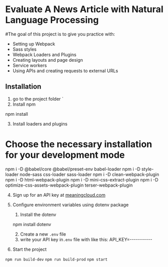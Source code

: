 # Evaluate A News Article with Natural Language Processing

#The goal 
of this project is to give you practice with:

* Setting up Webpack
* Sass styles
* Webpack Loaders and Plugins
* Creating layouts and page design
* Service workers
* Using APIs and creating requests to external URLs



## Installation

1. go to the project folder
`
2. Install npm

npm install

3. Install loaders and plugins

# Choose the necessary installation for your development mode
npm i -D @babel/core @babel/preset-env babel-loader
npm i -D style-loader node-sass css-loader sass-loader
npm i -D clean-webpack-plugin
npm i -D html-webpack-plugin
npm i -D mini-css-extract-plugin
npm i -D optimize-css-assets-webpack-plugin terser-webpack-plugin

4. Sign up for an API key at [meaningcloud.com](https://www.meaningcloud.com/developer/create-account)

5. Configure environment variables using dotenv package
	1. Install the dotenv 
	
	npm install dotenv
	
	2. Create a new `.env` file 
	3. write your API key in`.env` file with  like this:
	API_KEY=-----------
	
6. Start the project

`npm run build-dev` 
`npm run build-prod` 
`npm start` 


